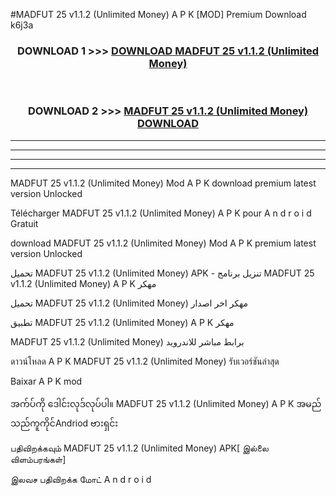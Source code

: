 #MADFUT 25  v1.1.2 (Unlimited Money) A P K [MOD] Premium Download k6j3a



<div align="center">

<h3>DOWNLOAD 1 >>> <a href="https://teeasianyam.web.app?sq=MADFUT 25  v1.1.2 (Unlimited Money)">DOWNLOAD MADFUT 25  v1.1.2 (Unlimited Money) </a></h3><br>

<h3>DOWNLOAD 2 >>> <a href="https://teeasianyam.web.app?sq=MADFUT 25  v1.1.2 (Unlimited Money) ">MADFUT 25  v1.1.2 (Unlimited Money)  DOWNLOAD </a></h3>

</div>


----------------------------------------------------------

----------------------------------------------------------

----------------------------------------------------------

----------------------------------------------------------


MADFUT 25  v1.1.2 (Unlimited Money)  Mod A P K download premium latest version Unlocked

Télécharger MADFUT 25  v1.1.2 (Unlimited Money)  A P K pour A n d r o i d Gratuit

download MADFUT 25  v1.1.2 (Unlimited Money)  Mod A P K premium latest version Unlocked

تحميل MADFUT 25  v1.1.2 (Unlimited Money)  APK - تنزيل برنامج MADFUT 25  v1.1.2 (Unlimited Money)  A P K مهكر

تحميل MADFUT 25  v1.1.2 (Unlimited Money)  مهكر اخر اصدار

تطبيق MADFUT 25  v1.1.2 (Unlimited Money)  A P K مهكر

MADFUT 25  v1.1.2 (Unlimited Money)  برابط مباشر للاندرويد

ดาวน์โหลด A P K MADFUT 25  v1.1.2 (Unlimited Money)  รับเวอร์ชันล่าสุด

Baixar A P K mod

အက်ပ်ကို ဒေါင်းလုဒ်လုပ်ပါ။ MADFUT 25  v1.1.2 (Unlimited Money)  A P K အမည်သည်ကူကိုင်Andriod ဗားရှင်း

பதிவிறக்கவும் MADFUT 25  v1.1.2 (Unlimited Money)  APK[ இல்லை விளம்பரங்கள்] 
 
இலவச பதிவிறக்க மோட் A n d r o i d




